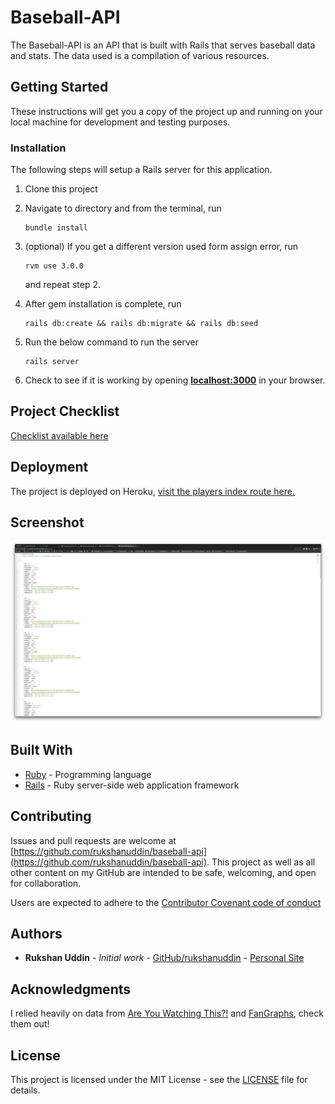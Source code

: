 # Baseball-API

The Baseball-API is an API that is built with Rails that serves baseball data and stats. The data used is a compilation of various resources.

## Getting Started

These instructions will get you a copy of the project up and running on your local machine for development and testing purposes.

### Installation

The following steps will setup a Rails server for this application.

1. Clone this project
2. Navigate to directory and from the terminal, run

   ```shell
   bundle install
   ```

3. (optional) If you get a different version used form assign error, run

   ```shell
   rvm use 3.0.0
   ```

   and repeat step 2.

4. After gem installation is complete, run

   ```shell
   rails db:create && rails db:migrate && rails db:seed
   ```

5. Run the below command to run the server

   ```shell
   rails server
   ```

6. Check to see if it is working by opening **[localhost:3000](http://localhost:3000/)** in your browser.

## Project Checklist

[Checklist available here](https://github.com/rukshanuddin/baseball-api/blob/master/CHECKLIST.md)

## Deployment

The project is deployed on Heroku, [visit the players index route here.](https://baseball-api-rails.herokuapp.com/api/players)

## Screenshot

![Screenshot of API in use](./screenshot/2021-02-17_01-35-18.png "/players path")

## Built With

- [Ruby](https://www.ruby-lang.org/en/) - Programming language
- [Rails](https://rubyonrails.org/) - Ruby server-side web application framework

## Contributing

Issues and pull requests are welcome at [https://github.com/rukshanuddin/baseball-api](https://github.com/rukshanuddin/baseball-api). This project as well as all other content on my GitHub are intended to be safe, welcoming, and open for collaboration.

Users are expected to adhere to the [Contributor Covenant code of conduct](https://www.contributor-covenant.org/version/1/4/code-of-conduct)

## Authors

- **Rukshan Uddin** - _Initial work_ - [GitHub/rukshanuddin](https://github.com/rukshanuddin) - [Personal Site](https://awesomeweb.design)

## Acknowledgments

I relied heavily on data from [Are You Watching This?!](https://areyouwatchingthis.com/api/?baseballhackday) and [FanGraphs](http://fangraphs.com/), check them out!

## License

This project is licensed under the MIT License - see the [LICENSE](LICENSE) file for details.
